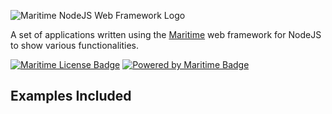 ![Maritime NodeJS Web Framework Logo](https://i.imgur.com/psmyh0O.png)

A set of applications written using the [Maritime](https://github.com/t0mgithub/maritime) web framework for NodeJS to show various functionalities.

[![Maritime License Badge](https://img.shields.io/badge/license-MIT-blue)](LICENSE)
[![Powered by Maritime Badge](https://img.shields.io/badge/powered%20by-maritime-red)](https://github.com/t0mgithub/maritime)

## Examples Included
